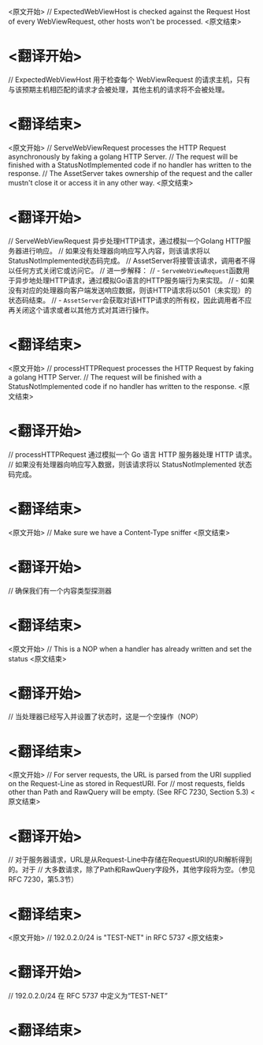 
<原文开始>
// ExpectedWebViewHost is checked against the Request Host of every WebViewRequest, other hosts won't be processed.
<原文结束>

# <翻译开始>
// ExpectedWebViewHost 用于检查每个 WebViewRequest 的请求主机，只有与该预期主机相匹配的请求才会被处理，其他主机的请求将不会被处理。
# <翻译结束>


<原文开始>
// ServeWebViewRequest processes the HTTP Request asynchronously by faking a golang HTTP Server.
// The request will be finished with a StatusNotImplemented code if no handler has written to the response.
// The AssetServer takes ownership of the request and the caller mustn't close it or access it in any other way.
<原文结束>

# <翻译开始>
// ServeWebViewRequest 异步处理HTTP请求，通过模拟一个Golang HTTP服务器进行响应。
// 如果没有处理器向响应写入内容，则该请求将以StatusNotImplemented状态码完成。
// AssetServer将接管该请求，调用者不得以任何方式关闭它或访问它。
// 进一步解释：
// - `ServeWebViewRequest`函数用于异步地处理HTTP请求，通过模拟Go语言的HTTP服务端行为来实现。
// - 如果没有对应的处理器向客户端发送响应数据，则该HTTP请求将以501（未实现）的状态码结束。
// - `AssetServer`会获取对该HTTP请求的所有权，因此调用者不应再关闭这个请求或者以其他方式对其进行操作。
# <翻译结束>


<原文开始>
// processHTTPRequest processes the HTTP Request by faking a golang HTTP Server.
// The request will be finished with a StatusNotImplemented code if no handler has written to the response.
<原文结束>

# <翻译开始>
// processHTTPRequest 通过模拟一个 Go 语言 HTTP 服务器处理 HTTP 请求。
// 如果没有处理器向响应写入数据，则该请求将以 StatusNotImplemented 状态码完成。
# <翻译结束>


<原文开始>
// Make sure we have a Content-Type sniffer
<原文结束>

# <翻译开始>
// 确保我们有一个内容类型探测器
# <翻译结束>


<原文开始>
// This is a NOP when a handler has already written and set the status
<原文结束>

# <翻译开始>
// 当处理器已经写入并设置了状态时，这是一个空操作（NOP）
# <翻译结束>


<原文开始>
	// For server requests, the URL is parsed from the URI supplied on the Request-Line as stored in RequestURI. For
	// most requests, fields other than Path and RawQuery will be empty. (See RFC 7230, Section 5.3)
<原文结束>

# <翻译开始>
// 对于服务器请求，URL是从Request-Line中存储在RequestURI的URI解析得到的。对于
// 大多数请求，除了Path和RawQuery字段外，其他字段将为空。（参见RFC 7230，第5.3节）
# <翻译结束>


<原文开始>
// 192.0.2.0/24 is "TEST-NET" in RFC 5737
<原文结束>

# <翻译开始>
// 192.0.2.0/24 在 RFC 5737 中定义为“TEST-NET”
# <翻译结束>

